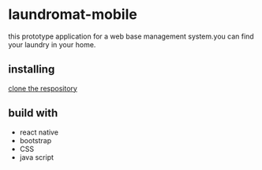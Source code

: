 # laundromat-mobile
this prototype application  for a web base management system.you can find your laundry in your home.


## installing
[clone the respository](https://github.com/pera-dev/laundromat-mobile)


## build with
+ react native
+ bootstrap
+ CSS 
+ java script
